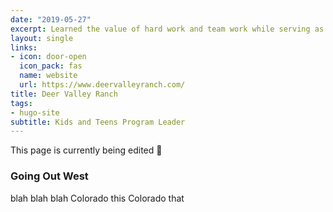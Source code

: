 ```yaml
---
date: "2019-05-27"
excerpt: Learned the value of hard work and team work while serving as the Kids and Teens Program Leader at a guest ranch in Colorado.
layout: single
links:
- icon: door-open
  icon_pack: fas
  name: website
  url: https://www.deervalleyranch.com/
title: Deer Valley Ranch
tags:
- hugo-site
subtitle: Kids and Teens Program Leader
---
```


This page is currently being edited :memo:

### Going Out West

blah blah blah Colorado this Colorado that 